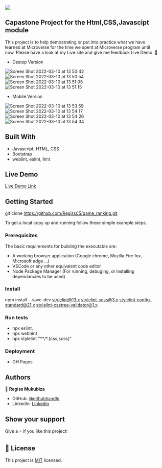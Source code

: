 ![](https://img.shields.io/badge/Microverse-blueviolet)

## Capastone Project for the Html,CSS,Javascipt module

This project is to help demostrating or put into practice what we have learned at Microverse for the time we spent at Microverse program until now. Please have a look at my Live site and give me feedback Live Demo. 🙂

- Destop Version

![Screen Shot 2022-03-10 at 13 50 42](https://user-images.githubusercontent.com/38294716/157656384-6cd10034-057e-456d-8c34-8cc3c780a268.png)
![Screen Shot 2022-03-10 at 13 50 54](https://user-images.githubusercontent.com/38294716/157656407-a52f1ebf-9de0-46a6-ab90-90c2e8845ba9.png)
![Screen Shot 2022-03-10 at 13 51 05](https://user-images.githubusercontent.com/38294716/157656416-f14619de-a8b9-4063-8331-748140df5322.png)
![Screen Shot 2022-03-10 at 13 51 15](https://user-images.githubusercontent.com/38294716/157656436-90224d3b-440a-427e-b0a3-64ab0f672ca8.png)

- Mobile Version

![Screen Shot 2022-03-10 at 13 53 59](https://user-images.githubusercontent.com/38294716/157656834-4b4f657b-84b3-4a4c-ba89-552d1f020b0b.png)
![Screen Shot 2022-03-10 at 13 54 17](https://user-images.githubusercontent.com/38294716/157656844-25e7e0d2-488c-4be9-a013-95622deaf52a.png)
![Screen Shot 2022-03-10 at 13 54 26](https://user-images.githubusercontent.com/38294716/157656855-73f792f7-2e78-4b7e-8d6e-4e883236881e.png)
![Screen Shot 2022-03-10 at 13 54 34](https://user-images.githubusercontent.com/38294716/157656864-f13b7d4a-f482-4b71-af62-06576c46f022.png)



## Built With

- Javascript, HTML, CSS
- Bootstrap
- weblint, eslint, hint

## Live Demo

[Live Demo Link](https://regiss05.github.io/game_ranking/)


## Getting Started
git clone https://github.com/Regiss05/game_ranking.git


To get a local copy up and running follow these simple example steps.

### Prerequisites
The basic requirements for building the executable are:

- A working browser application (Google chrome, Mozilla Fire fox, Microsoft edge ...)
- VSCode or any other equivalent code editor
- Node Package Manager (For running, debuging, or installing dependancies to be used)

### Install
npm install --save-dev stylelint@13.x stylelint-scss@3.x stylelint-config-standard@21.x stylelint-csstree-validator@1.x

### Run tests
- npx eslint.
- npx webhint .
- npx stylelint "**/*.{css,scss}"

### Deployment
- GH Pages

## Authors

👤 **Regiss Mukubiza**

- GitHub: [@githubhandle](https://github.com/Regiss05)
- LinkedIn: [LinkedIn](https://www.linkedin.com/in/regiss-mukubiza-1bab841b3/)


## Show your support

Give a ⭐️ if you like this project!


## 📝 License

This project is [MIT](./MIT.md) licensed.
